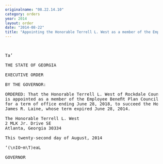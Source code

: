 ```yaml
---
originalname: "08.22.14.10"
category: orders
year: 2014
layout: order
date: "2014-08-22"
title: "Appointing the Honorable Terrell L. West as a member of the Employee Benefit Plan Council"
---
```

<pre>
 

Ta’

THE STATE OF GEORGIA

EXECUTIVE ORDER

BY THE GOVERNOR:

ORDERED: That the Honorable Terrell L. West of Rockdale County, Georgia,
is appointed as a member of the Employee Beneﬁt Plan Council,
for a term of office ending June 28, 2018, to succeed the Honorable
James R. Laine, whose term expired June 28, 2014.

The Honorable Terrell L. West
2 MLK Jr. Drive SE
Atlanta, Georgia 30334

This twenty-second day of August, 2014

‘(\nIO~m\T)eaL

GOVERNOR

</pre>
